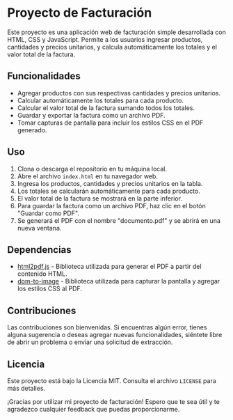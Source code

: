 # Proyecto de Facturación

Este proyecto es una aplicación web de facturación simple desarrollada con HTML, CSS y JavaScript. Permite a los usuarios ingresar productos, cantidades y precios unitarios, y calcula automáticamente los totales y el valor total de la factura.

## Funcionalidades

- Agregar productos con sus respectivas cantidades y precios unitarios.
- Calcular automáticamente los totales para cada producto.
- Calcular el valor total de la factura sumando todos los totales.
- Guardar y exportar la factura como un archivo PDF.
- Tomar capturas de pantalla para incluir los estilos CSS en el PDF generado.

## Uso

1. Clona o descarga el repositorio en tu máquina local.
2. Abre el archivo `index.html` en tu navegador web.
3. Ingresa los productos, cantidades y precios unitarios en la tabla.
4. Los totales se calcularán automáticamente para cada producto.
5. El valor total de la factura se mostrará en la parte inferior.
6. Para guardar la factura como un archivo PDF, haz clic en el botón "Guardar como PDF".
7. Se generará el PDF con el nombre "documento.pdf" y se abrirá en una nueva ventana.

## Dependencias

- [html2pdf.js](https://github.com/eKoopmans/html2pdf.js) - Biblioteca utilizada para generar el PDF a partir del contenido HTML.
- [dom-to-image](https://github.com/tsayen/dom-to-image) - Biblioteca utilizada para capturar la pantalla y agregar los estilos CSS al PDF.

## Contribuciones

Las contribuciones son bienvenidas. Si encuentras algún error, tienes alguna sugerencia o deseas agregar nuevas funcionalidades, siéntete libre de abrir un problema o enviar una solicitud de extracción.

## Licencia

Este proyecto está bajo la Licencia MIT. Consulta el archivo `LICENSE` para más detalles.

¡Gracias por utilizar mi proyecto de facturación! Espero que te sea útil y te agradezco cualquier feedback que puedas proporcionarme.
